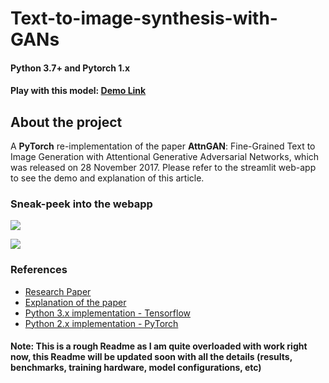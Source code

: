 # Text-to-image-synthesis-with-GANs

#### Python 3.7+ and Pytorch 1.x

#### Play with this model: [Demo Link](https://share.streamlit.io/gladiator07/text-to-image-synthesis-with-attngan/main/app.py)

## About the project
A **PyTorch** re-implementation of the paper **AttnGAN**: Fine-Grained Text to Image Generation with Attentional Generative Adversarial Networks, which was released on 28 November 2017. Please refer to the streamlit web-app to see the demo and explanation of this article.

### Sneak-peek into the webapp

![](https://github.com/Gladiator07/Text-to-image-synthesis-with-AttnGAN/blob/main/img/home.png)

![](https://github.com/Gladiator07/Text-to-image-synthesis-with-AttnGAN/blob/main/img/demo-1.png)


### References
- [Research Paper](https://arxiv.org/abs/1711.10485)
- [Explanation of the paper](https://www.youtube.com/watch?v=Epvh4EvznUA)
- [Python 3.x implementation - Tensorflow](https://github.com/taki0112/AttnGAN-Tensorflow)
- [Python 2.x implementation - PyTorch](https://github.com/taoxugit/AttnGAN)


#### Note: This is a rough Readme as I am quite overloaded with work right now, this Readme will be updated soon with all the details (results, benchmarks, training hardware, model configurations, etc)
